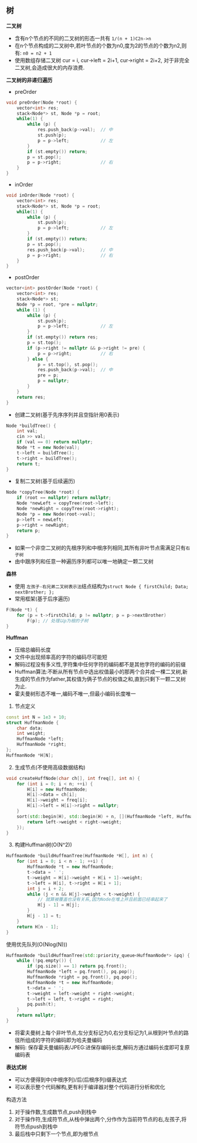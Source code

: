 ## 树

**二叉树**
- 含有n个节点的不同的二叉树的形态一共有 `1/(n + 1)C2n->n`
- 在n个节点构成的二叉树中,若叶节点的个数为n0,度为2的节点的个数为n2,则有: `n0 = n2 + 1`
- 使用数组存储二叉树 cur = i, cur->left = 2i+1, cur->right = 2i+2, 对于非完全二叉树,会造成很大的内存浪费.

**二叉树的非递归遍历**
- preOrder
```cpp
void preOrder(Node *root) {
    vector<int> res;
    stack<Node*> st, Node *p = root;
    while(1) {
        while (p) {
            res.push_back(p->val);  // 中
            st.push(p);
            p = p->left;            // 左
        }
        if (st.empty()) return;
        p = st.pop();
        p = p->right;               // 右
    }
}
```
- inOrder
```cpp
void inOrder(Node *root) {
    vector<int> res;
    stack<Node*> st, Node *p = root;
    while(1) {
        while (p) {
            st.push(p);
            p = p->left;            // 左
        }
        if (st.empty()) return;
        p = st.pop();
        res.push_back(p->val);      // 中
        p = p->right;               // 右
    }
}
```
- postOrder
```cpp
vector<int> postOrder(Node *root) {
    vector<int> res;
    stack<Node*> st;
    Node *p = root, *pre = nullptr;
    while (1) {
        while (p) {
            st.push(p);
            p = p->left;            // 左
        }
        if (st.empty()) return res;
        p = st.top();
        if (p->right != nullptr && p->right != pre) {
            p = p->right;           // 右
        } else {
            p = st.top(), st.pop();
            res.push_back(p->val);  // 中
            pre = p;
            p = nullptr;
        }
    }
    return res;
}
```
- 创建二叉树(基于先序序列并且空指针用0表示)
```cpp
Node *buildTree() {
    int val;
    cin >> val;
    if (val == 0) return nullptr;
    Node *t = new Node(val);
    t->left = buildTree();
    t->right = buildTree();
    return t;
}
```
- 复制二叉树(基于后续遍历)
```cpp
Node *copyTree(Node *root) {
    if (root == nullptr) return nullptr;
    Node *newLeft = copyTree(root->left);
    Node *newRight = copyTree(root->right);
    Node *p = new Node(root->val);
    p->left = newLeft;
    p->right = newRight;
    return p;
}
```

- 如果一个非空二叉树的先根序列和中根序列相同,其所有非叶节点需满足只有`右子树`
- 由中跟序列和任意一种遍历序列都可以唯一地确定一颗二叉树

**森林**
- 使用 `左孩子-右兄弟二叉树表示法`结点结构为`struct Node { firstChild; Data; nextBrother; };`
- 常用框架(基于后序遍历)
```cpp
F(Node *t) {
    for (p = t->firstChild; p != nullptr; p = p->nextBrother)
        F(p); // 处理以p为根的子树
}
```
**Huffman**
- 压缩总编码长度
- 文件中出现频率高的字符的编码尽可能短
- 解码过程没有多义性,字符集中任何字符的编码都不是其他字符的编码的前缀
- Huffman算法:不断从所有节点中选出权值最小的那两个合并成一棵二叉树,新生成的节点作为father,其权值为俩子节点的权值之和,直到只剩下一颗二叉树为止.
- 霍夫曼树形态不唯一,编码不唯一,但最小编码长度唯一

1. 节点定义
```cpp
const int N = 1e3 + 10;
struct HuffmanNode {
    char data;
    int weight;
    HuffmanNode *left;
    HuffmanNode *right;
};
HuffmanNode *H[N];
```
2. 生成节点(不使用高级数据结构)
```cpp
void createHuffNode(char ch[], int freq[], int n) {
    for (int i = 0; i < n; ++i) {
        H[i] = new HuffmanNode;
        H[i]->data = ch[i];
        H[i]->weight = freq[i];
        H[i]->left = H[i]->right = nullptr;
    }
    sort(std::begin(H), std::begin(H) + n, [](HuffmanNode *left, HuffmanNode *right) {
        return left->weight < right->weight;
    });
}
```
3. 构建Huffman树(O(N^2))
```cpp
HuffmanNode *buildHuffmanTree(HuffmanNode *H[], int n) {
    for (int i = 0; i < n - 1; ++i) {
        HuffmanNode *t = new HuffmanNode;
        t->data = ' ';
        t->weight = H[i]->weight + H[i + 1]->weight;
        t->left = H[i], t->right = H[i + 1];
        int j = i + 2;
        while (j < n && H[j]->weight < t->weight) {
            // 就算被覆盖也没有关系,因为Node在堆上并且前面已经串起来了
            H[j - 1] = H[j];
        }
        H[j - 1] = t;
    }
    return H[n - 1];
}
```
使用优先队列(O(Nlog(N)))
```cpp
HuffmanNode *buildHuffmanTree(std::priority_queue<HuffmanNode*> &pq) {
    while (!pq.empty()) {
        if (pq.size() == 1) return pq.front();
        HuffmanNode *left = pq.front(), pq.pop();
        HuffmanNode *right = pq.front(), pq.pop();
        HuffmanNode *t = new HuffmanNode;
        t->data = ' ';
        t->weight = left->weight + right->weight;
        t->left = left, t->right = right;
        pq.push(t);
    }
    return nullptr;
}
```
- 将霍夫曼树上每个非叶节点,左分支标记为0,右分支标记为1,从根到叶节点的路径所组成的字符的编码即为哈夫曼编码
- 解码: 保存霍夫曼编码表/JPEG:进保存编码长度,解码方通过编码长度即可复原编码表

**表达式树**
- 可以方便得到中(中根序列)/后(后根序列)缀表达式
- 可以表示整个代码解构,更有利于编译器对整个代码进行分析和优化

构造方法
1. 对于操作数,生成数节点,push到栈中
2. 对于操作符,生成符节点,从栈中弹出两个,分作作为当前符节点的右,左孩子,将符节点push到栈中
3. 最后栈中只剩下一个节点,即为根节点
